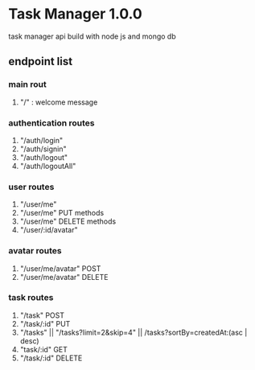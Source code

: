 # Task Manager 1.0.0

task manager api build with node js and mongo db

## endpoint list

### main rout

1. "/" : welcome message

### authentication routes

1. "/auth/login" 
2. "/auth/signin" 
3. "/auth/logout" 
4. "/auth/logoutAll"

### user routes

1. "/user/me"
2. "/user/me" PUT methods
3. "/user/me" DELETE methods
4. "/user/:id/avatar" 

### avatar routes

1. "/user/me/avatar" POST 
2. "/user/me/avatar" DELETE

### task routes

1. "/task" POST
2. "/task/:id" PUT
3. "/tasks" || "/tasks?limit=2&skip=4" || /tasks?sortBy=createdAt:(asc | desc)
4. "task/:id" GET
5. "/task/:id" DELETE

